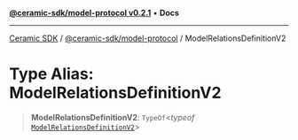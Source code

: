 [**@ceramic-sdk/model-protocol v0.2.1**](../README.md) • **Docs**

***

[Ceramic SDK](../../../README.md) / [@ceramic-sdk/model-protocol](../README.md) / ModelRelationsDefinitionV2

# Type Alias: ModelRelationsDefinitionV2

> **ModelRelationsDefinitionV2**: `TypeOf`\<*typeof* [`ModelRelationsDefinitionV2`](../variables/ModelRelationsDefinitionV2.md)\>
